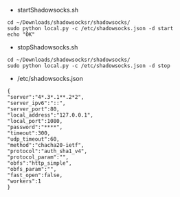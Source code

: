  - startShadowsocks.sh
```
cd ~/Downloads/shadowsocksr/shadowsocks/
sudo python local.py -c /etc/shadowsocks.json -d start
echo "OK"
```
 - stopShadowsocks.sh
 
```
cd ~/Downloads/shadowsocksr/shadowsocks/
sudo python local.py -c /etc/shadowsocks.json -d stop
```

 - /etc/shadowsocks.json
```
{
"server":"4*.3*.1**.2*2",
"server_ipv6":"::",
"server_port":80,
"local_address":"127.0.0.1",
"local_port":1080,
"password":"****",
"timeout":300,
"udp_timeout":60,
"method":"chacha20-ietf",
"protocol":"auth_sha1_v4",
"protocol_param":"",
"obfs":"http_simple",
"obfs_param":"",
"fast_open":false,
"workers":1
}
```
